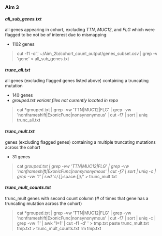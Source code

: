 ### Aim 3

#### *all_sub_genes.txt*
all genes appearing in cohort, excluding *TTN*, *MUC12*, and *FLG* which were flagged to be not be of interest due to mismapping
- 1102 genes
> cut -f1 -d',' ~/Aim_2b/cohort_count_output/genes_subset.csv | grep -v 'gene' > all_sub_genes.txt

#### *trunc_all.txt*
all genes (excluding flagged genes listed above) containing a truncating mutation 
- 140 genes
- *grouped.txt variant files not currently located in repo*
> cat *grouped.txt | grep -vw 'TTN\|MUC12\|FLG' | grep -vw 'nonframeshift\|ExonicFunc\|nonsynonymous' | cut -f7 | sort | uniq
 > trunc_all.txt

#### *trunc_mult.txt*
genes (excluding flagged genes) containing a multiple truncating mutations across the cohort 
- 31 genes
> cat *grouped.txt | grep -vw 'TTN\|MUC12\|FLG' | grep -vw 'nonframeshift\|ExonicFunc\|nonsynonymous' | cut -f7 | sort | uniq -c | grep -vw '1' | sed 's/.*[[:space:]]//' > trunc_mult.txt

#### *trunc_mult_counts.txt*
trunc_mult genes with second count column (# of times that gene has a truncating mutation across the cohort)
> cat *grouped.txt | grep -vw 'TTN\|MUC12\|FLG' | grep -vw 'nonframeshift\|ExonicFunc\|nonsynonymous' | cut -f7 | sort | uniq -c | grep -vw '1' | awk '$1=$1' | cut -f1 -d' ' > tmp.txt
> paste trunc_mult.txt tmp.txt > trunc_mult_counts.txt
> rm tmp.txt
